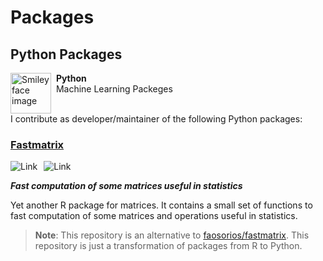 
# Packages

## Python Packages

<p>
<img src="https://upload.wikimedia.org/wikipedia/commons/thumb/0/0a/Python.svg/2048px-Python.svg.png" alt="Smiley face image"
style="float:left; width:65px; height:65px;">
<span style="vertical-align:bottom">
&nbsp <strong> Python </strong> <br>
&nbsp Machine Learning Packeges <br><br>
</span>
</p>


I contribute as developer/maintainer of the following Python packages:


### [Fastmatrix](https://gitlab.com/fralfaro/fastmatrix)
<a href="https://gitlab.com/FAAM/fastmatrix"><img alt="Link" src="https://img.shields.io/badge/fastmatrix-package-blue" style="float:left; padding-right:10px" ></a>
<a href="https://www.python.org/downloads/release/python-380/"><img alt="Link" src="https://img.shields.io/badge/python-3.8-blue.svg" style="float:left; padding-right:10px" ></a>
&nbsp;

_**Fast computation of some matrices useful in statistics**_

Yet another R package for matrices. It contains a small set of functions to fast computation of some matrices and operations useful in statistics.

> **Note**: This repository is an alternative to [faosorios/fastmatrix](https://github.com/faosorios/fastmatrix). This repository is just a transformation of packages from R to Python.